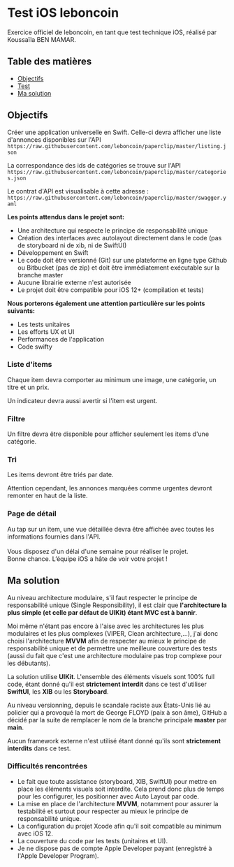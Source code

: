 # Test iOS leboncoin

Exercice officiel de leboncoin, en tant que test technique iOS, réalisé par Koussaïla BEN MAMAR.

## Table des matières
- [Objectifs](#objectifs)
- [Test](#test)
- [Ma solution](#solution)

## <a name="objectifs"></a>Objectifs

Créer une application universelle en Swift. Celle-ci devra afficher une liste d'annonces disponibles sur l'API `https://raw.githubusercontent.com/leboncoin/paperclip/master/listing.json`

La correspondance des ids de catégories se trouve sur l'API `https://raw.githubusercontent.com/leboncoin/paperclip/master/categories.json`

Le contrat d'API est visualisable à cette adresse :
`https://raw.githubusercontent.com/leboncoin/paperclip/master/swagger.yaml`<br>

**Les points attendus dans le projet sont:**
- Une architecture qui respecte le principe de responsabilité unique
- Création des interfaces avec autolayout directement dans le code (pas de storyboard ni
de xib, ni de SwiftUI)
- Développement en Swift
- Le code doit être versionné (Git) sur une plateforme en ligne type Github ou Bitbucket
(pas de zip) et doit être immédiatement exécutable sur la branche master
- Aucune librairie externe n'est autorisée
- Le projet doit être compatible pour iOS 12+ (compilation et tests)

**Nous porterons également une attention particulière sur les points suivants:**
- Les tests unitaires
- Les efforts UX et UI
- Performances de l'application
- Code swifty

### Liste d'items
Chaque item devra comporter au minimum une image, une catégorie, un titre et un prix.

Un indicateur devra aussi avertir si l'item est urgent.

### Filtre

Un filtre devra être disponible pour afficher seulement les items d'une catégorie.

### Tri
Les items devront être triés par date.

Attention cependant, les annonces marquées comme urgentes devront remonter en haut de la liste.

### Page de détail
Au tap sur un item, une vue détaillée devra être affichée avec toutes les informations fournies dans l'API.
<br><br>
Vous disposez d'un délai d'une semaine pour réaliser le projet.<br>
Bonne chance. L’équipe iOS a hâte de voir votre projet !

## <a name="solution"></a>Ma solution

Au niveau architecture modulaire, s'il faut respecter le principe de responsabilité unique (Single Responsibility), il est clair que **l'architecture la plus simple (et celle par défaut de UIKit) étant MVC est à bannir**. 

Moi même n'étant pas encore à l'aise avec les architectures les plus modulaires et les plus complexes (VIPER, Clean architecture,...), j'ai donc choisi l'architecture **MVVM** afin de respecter au mieux le principe de responsabilité unique et de permettre une meilleure couverture des tests (aussi du fait que c'est une architecture modulaire pas trop complexe pour les débutants).

La solution utilise **UIKit**. L'ensemble des éléments visuels sont 100% full code, étant donné qu'il est **strictement interdit** dans ce test d'utiliser **SwiftUI**, les **XIB** ou les **Storyboard**.

Au niveau versionning, depuis le scandale raciste aux États-Unis lié au policier qui a provoqué la mort de George FLOYD (paix à son âme), GitHub a décidé par la suite de remplacer le nom de la branche principale **master** par **main**.

Aucun framework externe n'est utilisé étant donné qu'ils sont **strictement interdits** dans ce test.

### Difficultés rencontrées

- Le fait que toute assistance (storyboard, XIB, SwiftUI) pour mettre en place les éléments visuels soit interdite. Cela prend donc plus de temps pour les configurer, les positionner avec Auto Layout par code.
- La mise en place de l'architecture **MVVM**, notamment pour assurer la testabilité et surtout pour respecter au mieux le principe de responsabilité unique.
- La configuration du projet Xcode afin qu'il soit compatible au minimum avec iOS 12.
- La couverture du code par les tests (unitaires et UI).
- Je ne dispose pas de compte Apple Developer payant (enregistré à l'Apple Developer Program).